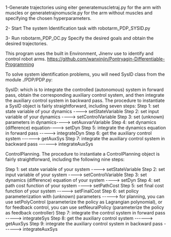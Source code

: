 1-Generate trajectories using eiter generatemuscletraj.py for the arm with muscles or generatetrajnomuscle.py for the arm without muscles and specifying the chosen hyperparameters.

2- Start The system Identification task with robotarm_PDP_SYSID.py

3- Run robotarm_PDP_OC.py Specify the desired goals and obtain the desired trajectories.


This program uses the built in Environment, Jinenv use to identify and control robot arms. https://github.com/wanxinjin/Pontryagin-Differentiable-Programming


To solve system identification problems, you will need SysID class from the module ./PDP/PDP.py:

SysID: which is to integrate the controlled (autonomous) system in forward pass, obtain the corresponding auxiliary control system, and then integrate the auxiliary control system in backward pass. The procedure to instantiate a SysID object is fairly straightforward, including seven steps:
Step 1: set state variable of your dynamics ----> setStateVariable
Step 2: set input variable of your dynamics ----> setControlVariable
Step 3: set (unknown) parameters in dynamics----> setAuxvarVariable
Step 4: set dynamics (difference) equation----> setDyn
Step 5: integrate the dynamics equation in forward pass -----> integrateDyn
Step 6: get the auxiliary control system ------> getAuxSys
Step 7: integrate the auxiliary control system in backward pass ------> integrateAuxSys




ControlPlanning. The procedure to instantiate a ControlPlanning object is fairly straightforward, including the following nine steps:

Step 1: set state variable of your system ----> setStateVariable
Step 2: set input variable of your system ----> setControlVariable
Step 3: set dynamics (difference) equation of your system ----> setDyn
Step 4: set path cost function of your system ----> setPathCost
Step 5: set final cost function of your system -----> setFinalCost
Step 6: set policy parameterization with (unknown) parameters -----> for planning, you can use setPolyControl (parameterize the policy as Lagrangian polynomial), or for feedback control, you can use setNeuralPolicy (parameterize the policy as feedback controller)
Step 7: integrate the control system in forward pass -----> integrateSys
Step 8: get the auxiliary control system ------> getAuxSys
Step 9: integrate the auxiliary control system in backward pass ------> integrateAuxSys
